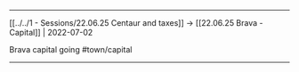***

[[../../1 - Sessions/22.06.25 Centaur and taxes]] -> [[22.06.25 Brava - Capital]] | 2022-07-02

Brava capital going #town/capital

***